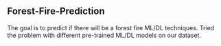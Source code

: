 ## Forest-Fire-Prediction

The goal is to predict if there will be a forest fire ML/DL techniques. Tried the problem with different pre-trained ML/DL models on our dataset.
